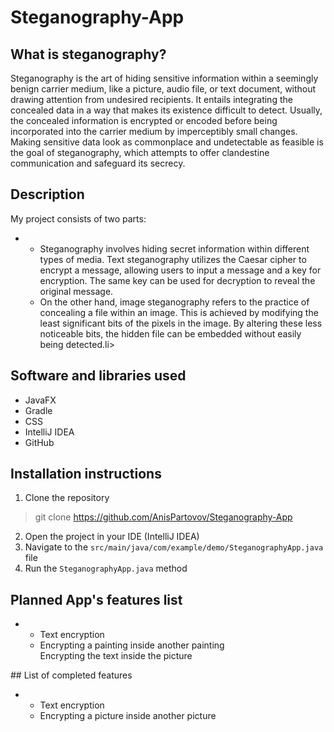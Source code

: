 # Steganography-App
## What is steganography? 
Steganography is the art of hiding sensitive information within a seemingly benign carrier medium, like a picture, audio file, or text document, without drawing attention from undesired recipients. It entails integrating the concealed data in a way that makes its existence difficult to detect. Usually, the concealed information is encrypted or encoded before being incorporated into the carrier medium by imperceptibly small changes. Making sensitive data look as commonplace and undetectable as feasible is the goal of steganography, which attempts to offer clandestine communication and safeguard its secrecy.
## Description
My project consists of two parts:
<ul>
    <li>
         <ul>
             <li>Steganography involves hiding secret information within different types of media. Text steganography utilizes the Caesar cipher to encrypt a message, allowing users to input a message and a key for encryption. The same key can be used for decryption to reveal the original message.   </li>
        </ul>
        <ul> 
             <li>On the other hand, image steganography refers to the practice of concealing a file within an image. This is achieved by modifying the least significant bits of the pixels in the image. By altering these less noticeable bits, the hidden file can be embedded without easily being detected.li>
        </ul> 
    </li>
</ul>

## Software and libraries used
- JavaFX
- Gradle
- CSS
- IntelliJ IDEA
- GitHub
## Installation instructions
1. Clone the repository
> git clone https://github.com/AnisPartovov/Steganography-App
2. Open the project in your IDE (IntelliJ IDEA)
3. Navigate to the `src/main/java/com/example/demo/SteganographyApp.java` file
4. Run the `SteganographyApp.java` method
## Planned App's features list
<ul>
    <li>
        <ul>
             <li>Text encryption   </li>
        </ul>
        <ul> 
             <li>Encrypting a painting inside another painting </li>
        </ul> 
        <ul>Encrypting the text inside the picture</ul>
    </li>
</ul>
##  List of completed features
<ul>
    <li>
        <ul>
             <li>Text encryption </li>
        </ul>
        <ul> 
             <li>Encrypting a picture  inside another picture  </li>
        </ul> 
    </li>
</ul>

